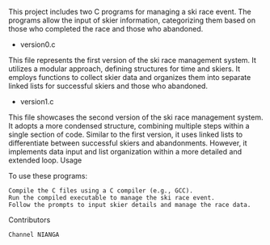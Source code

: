 This project includes two C programs for managing a ski race event. The programs allow the input of skier information, categorizing them based on those who completed the race and those who abandoned.

- version0.c

This file represents the first version of the ski race management system. It utilizes a modular approach, defining structures for time and skiers. It employs functions to collect skier data and organizes them into separate linked lists for successful skiers and those who abandoned.


- version1.c

This file showcases the second version of the ski race management system. It adopts a more condensed structure, combining multiple steps within a single section of code. Similar to the first version, it uses linked lists to differentiate between successful skiers and abandonments. However, it implements data input and list organization within a more detailed and extended loop.
Usage

To use these programs:

    Compile the C files using a C compiler (e.g., GCC).
    Run the compiled executable to manage the ski race event.
    Follow the prompts to input skier details and manage the race data.

Contributors

    Channel NIANGA
